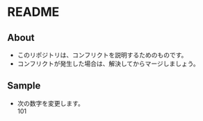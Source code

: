 # README

## About

* このリポジトリは、コンフリクトを説明するためのものです。
* コンフリクトが発生した場合は、解決してからマージしましょう。

## Sample

* 次の数字を変更します。  
  101

